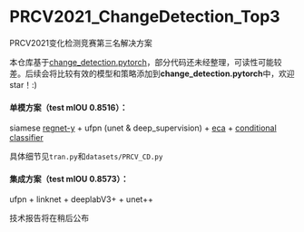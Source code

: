 # PRCV2021_ChangeDetection_Top3
PRCV2021变化检测竞赛第三名解决方案



本仓库基于[change_detection.pytorch](https://github.com/likyoo/change_detection.pytorch)，部分代码还未经整理，可读性可能较差。后续会将比较有效的模型和策略添加到**change_detection.pytorch**中，欢迎star！:)



#### 单模方案（test mIOU 0.8516）：

siamese [regnet-y](https://arxiv.org/pdf/2003.13678.pdf) + ufpn (unet & deep_supervision) + [eca](https://arxiv.org/abs/1910.03151) + [conditional classifier](https://arxiv.org/pdf/2109.10322.pdf) 

具体细节见`tran.py`和`datasets/PRCV_CD.py`



#### 集成方案（test mIOU 0.8573）：

ufpn + linknet + deeplabV3+ + unet++



技术报告将在稍后公布